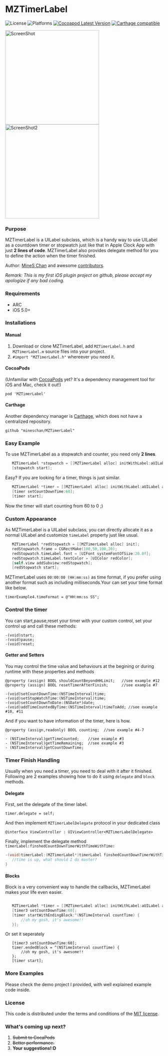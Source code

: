 MZTimerLabel
============


![License](https://cocoapod-badges.herokuapp.com/l/MZTimerLabel/badge.(png|svg))
![Platforms](https://cocoapod-badges.herokuapp.com/p/MZTimerLabel/badge.png)
[![Cocoapod Latest Version](http://img.shields.io/cocoapods/v/MZTimerLabel.svg?style=flat)](https://cocoapods.org/?q=MZTimerLabel)
[![Carthage compatible](https://img.shields.io/badge/Carthage-compatible-4BC51D.svg?style=flat)](https://github.com/Carthage/Carthage)

<img align="center" src="https://raw.github.com/mineschan/MZTimerLabel/master/demo.gif" alt="ScreenShot" width="300">
<img align="center" src="https://raw.github.com/mineschan/MZTimerLabel/master/MZTimerLabel_Demo2.png" alt="ScreenShot2" width="300">

### Purpose

MZTimerLabel is a UILabel subclass, which is a handy way to use UILabel as a countdown timer or stopwatch just like that in Apple Clock App with just __2 lines of code__. MZTimerLabel also provides delegate method for you to define the action when the timer finished.

Author: [MineS Chan](https://github.com/mineschan/) and awesome [contributors](https://github.com/mineschan/MZTimerLabel/graphs/contributors).

_Remark: This is my first iOS plugin project on github, please accept my apologize if any bad coding._

### Requirements
* ARC
* iOS 5.0+

### Installations

#### Manual

1. Download or clone MZTimerLabel, add `MZTimerLabel.h` and `MZTimerLabel.m` source files into your project.
2. `#import "MZTimerLabel.h"` whereever you need it.

#### CocoaPods

(Unfamiliar with [CocoaPods](http://cocoapods.org/) yet? It's a dependency management tool for iOS and Mac, check it out!)

```
pod 'MZTimerLabel'
```

#### Carthage
Another dependency manager is [Carthage](http://github.com/Carthage/Carthage), which does not have a centralized repository.

```
github "mineschan/MZTimerLabel"
```

### Easy Example

To use MZTimerLabel as a stopwatch and counter, you need only __2 lines__.
 ```objective-c
    MZTimerLabel *stopwatch = [[MZTimerLabel alloc] initWithLabel:aUILabel];
    [stopwatch start];
 ```

Easy? If you are looking for a timer, things is just similar.
 ```objective-c
    MZTimerLabel *timer = [[MZTimerLabel alloc] initWithLabel:aUILabel andTimerType:MZTimerLabelTypeTimer];
    [timer setCountDownTime:60];
    [timer start];
 ```

Now the timer will start counting from 60 to 0 ;)

### Custom Appearance

As MZTimerLabel is a UILabel subclass, you can directly allocate it as a normal UILabel and customize `timeLabel` property just like usual.

 ```objective-c
    MZTimerLabel *redStopwatch = [[MZTimerLabel alloc] init];
    redStopwatch.frame = CGRectMake(100,50,100,20);
    redStopwatch.timeLabel.font = [UIFont systemFontOfSize:20.0f];
    redStopwatch.timeLabel.textColor = [UIColor redColor];
    [self.view addSubview:redStopwatch];
    [redStopwatch start];
 ```
 
MZTimerLabel uses `00:00:00 (HH:mm:ss)` as time format, if you prefer using another format such as including milliseconds.Your can set your time format like below.

`timerExample4.timeFormat = @"HH:mm:ss SS";`

 
 
### Control the timer

You can start,pause,reset your timer with your custom control, set your control up and call these methods:

```
-(void)start;
-(void)pause;
-(void)reset;
```

#### Getter and Setters

You may control the time value and behaviours at the begining or during runtime with these properties and methods

```
@property (assign) BOOL shouldCountBeyondHHLimit;   //see example #12
@property (assign) BOOL resetTimerAfterFinish;      //see example #7

-(void)setCountDownTime:(NSTimeInterval)time;
-(void)setStopWatchTime:(NSTimeInterval)time;
-(void)setCountDownToDate:(NSDate*)date;
-(void)addTimeCountedByTime:(NSTimeInterval)timeToAdd; //see example #10, #11
```

And if you want to have information of the timer, here is how.

```
@property (assign,readonly) BOOL counting;  //see example #4-7

- (NSTimeInterval)getTimeCounted;    //see example #3
- (NSTimeInterval)getTimeRemaining;  //see example #3
- (NSTimeInterval)getCountDownTime;  
```

### Timer Finish Handling

Usually when you need a timer, you need to deal with it after it finished. Following are 2 examples showing how to do it using `delegate` and `block` methods.

#### Delegate

First, set the delegate of the timer label.

`timer.delegate = self;`

And then implement `MZTimerLabelDelegate` protocol in your dedicated class

`@interface ViewController : UIViewController<MZTimerLabelDelegate>`

Finally, implement the delegate method `timerLabel:finshedCountDownTimerWithTimeWithTime:`

 ```objective-c
 -(void)timerLabel:(MZTimerLabel*)timerLabel finshedCountDownTimerWithTime:(NSTimeInterval)countTime{
    //time is up, what should I do master?
 }
 ```
 
#### Blocks
 
 Block is a very convenient way to handle the callbacks, MZTimerLabel makes your life even easier.
 
 ```objective-c
 
    MZTimerLabel *timer = [[MZTimerLabel alloc] initWithLabel:aUILabel andTimerType:MZTimerLabelTypeTimer];
    [timer3 setCountDownTime:60]; 
    [timer startWithEndingBlock:^(NSTimeInterval countTime) {
        //oh my gosh, it's awesome!!
    }];
 
 ```
 
 Or set it seperately
 
 ```
    [timer3 setCountDownTime:60]; 
    timer.endedBlock = ^(NSTimeInterval countTime) {
        //oh my gosh, it's awesome!!
    };
    [timer start];
```

 
### More Examples

Please check the demo project I provided, with well explained example code inside.
 
### License
This code is distributed under the terms and conditions of the [MIT license](LICENSE). 


### What's coming up next?

1. ~~Submit to CocaPods~~
2. ~~Better performance.~~
3. __Your suggestions!:D__
